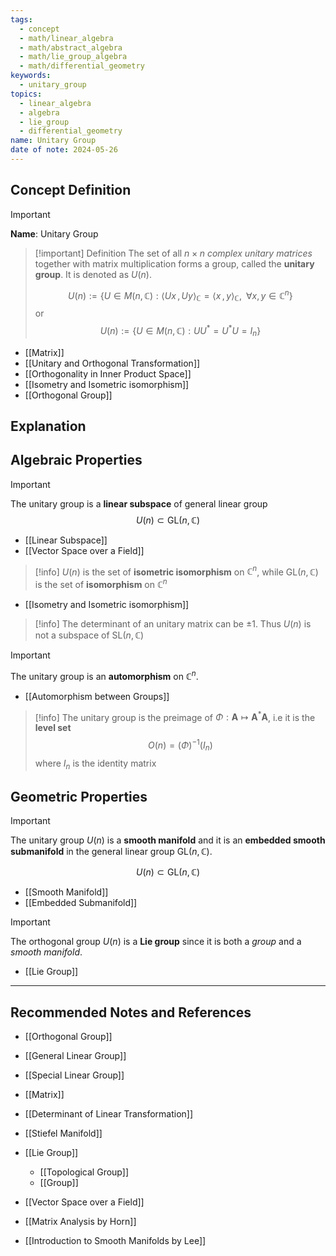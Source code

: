 ```yaml
---
tags:
  - concept
  - math/linear_algebra
  - math/abstract_algebra
  - math/lie_group_algebra
  - math/differential_geometry
keywords:
  - unitary_group
topics:
  - linear_algebra
  - algebra
  - lie_group
  - differential_geometry
name: Unitary Group
date of note: 2024-05-26
---
```


## Concept Definition

>[!important]
>**Name**: Unitary Group

>[!important] Definition
>The set of all $n\times n$ *complex unitary matrices* together with matrix multiplication forms a group, called the **unitary group**. It is denoted as $U(n)$.
>
>$$
>U(n) := \left\{ U \in M(n, \mathbb{C}): \left\langle Ux\,,\,Uy \right\rangle_{\mathbb{C}}  = \left\langle  x\,,\,y \right\rangle_{\mathbb{C}}, \;\;  \forall x, y \in \mathbb{C}^n \right\} 
>$$
>or
>$$
>U(n) := \left\{ U \in M(n, \mathbb{C}): UU^{*} = U^{*}U = I_{n} \right\} 
>$$

- [[Matrix]]
- [[Unitary and Orthogonal Transformation]]
- [[Orthogonality in Inner Product Space]]
- [[Isometry and Isometric isomorphism]]
- [[Orthogonal Group]]

## Explanation



## Algebraic Properties

>[!important]
>The unitary group is a **linear subspace** of general linear group
>$$
>U(n) \subset \text{GL}(n, \mathbb{C})
>$$

- [[Linear Subspace]]
- [[Vector Space over a Field]]

>[!info]
>$U(n)$ is the set of **isometric isomorphism** on $\mathbb{C}^n$, while $\text{GL}(n, \mathbb{C})$ is the set of **isomorphism** on $\mathbb{C}^n$

- [[Isometry and Isometric isomorphism]]

>[!info]
>The determinant of an unitary matrix can be $\pm 1$. Thus $U(n)$ is not a subspace of $\text{SL}(n, \mathbb{C})$


>[!important]
>The unitary group is an **automorphism** on $\mathbb{C}^n$.

- [[Automorphism between Groups]]

>[!info]
>The unitary group is the preimage of $\Phi: \boldsymbol{A} \mapsto \boldsymbol{A}^{*}\boldsymbol{A}$, i.e it is the **level set**
>$$
>O(n) = (\Phi)^{-1}(I_{n})
>$$
>where $I_{n}$ is the identity matrix 



## Geometric Properties

>[!important]
>The unitary group $U(n)$ is a **smooth manifold** and it is an **embedded smooth submanifold** in the general linear group $\text{GL}(n, \mathbb{C}).$ 
>
>
>$$
>U(n) \subset \text{GL}(n, \mathbb{C})
>$$
>

- [[Smooth Manifold]]
- [[Embedded Submanifold]]

>[!important]
>The orthogonal group $U(n)$ is a **Lie group** since it is both a *group* and a *smooth manifold*.

- [[Lie Group]]




-----------
##  Recommended Notes and References

- [[Orthogonal Group]]
- [[General Linear Group]]
- [[Special Linear Group]]

- [[Matrix]]
- [[Determinant of Linear Transformation]]
- [[Stiefel Manifold]]
- [[Lie Group]]
	- [[Topological Group]]
	- [[Group]]
- [[Vector Space over a Field]]


- [[Matrix Analysis by Horn]]
- [[Introduction to Smooth Manifolds by Lee]]